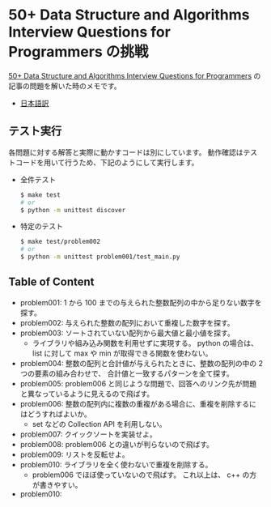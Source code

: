 # 50+ Data Structure and Algorithms Interview Questions for Programmers の挑戦

[50+ Data Structure and Algorithms Interview Questions for Programmers][hackernoon] の記事の問題を解いた時のメモです。

* [日本語訳][postd]

[hackernoon]: https://hackernoon.com/50-data-structure-and-algorithms-interview-questions-for-programmers-b4b1ac61f5b0
[postd]: https://postd.cc/50-data-structure-and-algorithms-interview-questions-for-programmers/

## テスト実行

各問題に対する解答と実際に動かすコードは別にしています。
動作確認はテストコードを用いて行うため、下記のようにして実行します。

* 全件テスト

  ```sh
  $ make test
  # or
  $ python -m unittest discover
  ```
* 特定のテスト

  ```sh
  $ make test/problem002
  # or
  $ python -m unittest problem001/test_main.py
  ```

## Table of Content

* problem001: 1 から 100 までの与えられた整数配列の中から足りない数字を探す。
* problem002: 与えられた整数の配列において重複した数字を探す。
* problem003: ソートされていない配列から最大値と最小値を探す。
  * ライブラリや組み込み関数を利用せずに実現する。
    python の場合は、 list に対して max や min が取得できる関数を使わない。
* problem004: 整数の配列と合計値が与えられたときに、整数の配列の中の 2 つの要素の組み合わせで、
  合計値と一致するパターンを全て探す。
* problem005: problem006 と同じような問題で、回答へのリンク先が問題と異なっているように見えるので飛ばす。
* problem006: 整数の配列内に複数の重複がある場合に、重複を削除するにはどうすればよいか。
  * set などの Collection API を利用しない。
* problem007: クイックソートを実装せよ。
* problem008: problem006 との違いが判らないので飛ばす。
* problem009: リストを反転せよ。
* problem010: ライブラリを全く使わないで重複を削除する。
  * problem006 でほぼ使っていないので飛ばす。
    これ以上は、 c++ の方が書きやすい。
* problem010:
